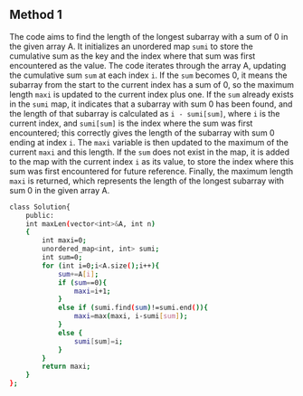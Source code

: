 ## Method 1
The code aims to find the length of the longest subarray with a sum of 0 in the given array A. It initializes an unordered map `sumi` to store the cumulative sum as the key and the index where that sum was first encountered as the value. The code iterates through the array A, updating the cumulative sum `sum` at each index `i`. If the `sum` becomes 0, it means the subarray from the start to the current index has a sum of 0, so the maximum length `maxi` is updated to the current index plus one. If the `sum` already exists in the `sumi` map, it indicates that a subarray with sum 0 has been found, and the length of that subarray is calculated as `i - sumi[sum]`, where `i` is the current index, and `sumi[sum]` is the index where the sum was first encountered; this correctly gives the length of the subarray with sum 0 ending at index `i`. The `maxi` variable is then updated to the maximum of the current `maxi` and this length. If the `sum` does not exist in the map, it is added to the map with the current index `i` as its value, to store the index where this sum was first encountered for future reference. Finally, the maximum length `maxi` is returned, which represents the length of the longest subarray with sum 0 in the given array A.
```bash
class Solution{
    public:
    int maxLen(vector<int>&A, int n)
    {   
        int maxi=0;
        unordered_map<int, int> sumi;
        int sum=0;
        for (int i=0;i<A.size();i++){
            sum+=A[i];
            if (sum==0){
                maxi=i+1;
            }
            else if (sumi.find(sum)!=sumi.end()){
                maxi=max(maxi, i-sumi[sum]);
            }
            else {
                sumi[sum]=i;
            }
        }
        return maxi;
    }
};
```
